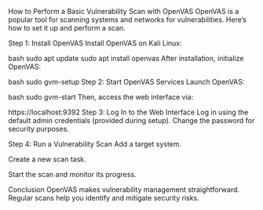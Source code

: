 How to Perform a Basic Vulnerability Scan with OpenVAS
OpenVAS is a popular tool for scanning systems and networks for vulnerabilities. Here’s how to set it up and perform a scan.

Step 1: Install OpenVAS
Install OpenVAS on Kali Linux:

bash
sudo apt update
sudo apt install openvas
After installation, initialize OpenVAS:

bash
sudo gvm-setup
Step 2: Start OpenVAS Services
Launch OpenVAS:

bash
sudo gvm-start
Then, access the web interface via:

https://localhost:9392
Step 3: Log In to the Web Interface
Log in using the default admin credentials (provided during setup). Change the password for security purposes.

Step 4: Run a Vulnerability Scan
Add a target system.

Create a new scan task.

Start the scan and monitor its progress.

Conclusion
OpenVAS makes vulnerability management straightforward. Regular scans help you identify and mitigate security risks.